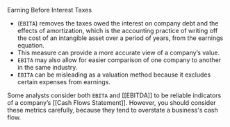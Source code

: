 Earning Before Interest Taxes
- (`EBITA`) removes the 
	taxes owed
	the interest on company debt
	and the effects of amortization, 
which is the accounting practice of writing off the cost of an intangible asset over a period of years, from the earnings equation.
- This measure can provide a more accurate view of a company’s value.
- `EBITA` may also allow for easier comparison of one company to another in the same industry.
- `EBITA` can be misleading as a valuation method because it excludes certain expenses from earnings.

Some analysts consider both `EBITA` and [[EBITDA]] to be reliable indicators of a company’s [[Cash Flows Statement]]. 
However, you should consider these metrics carefully, because they tend to overstate a business's cash flow.
